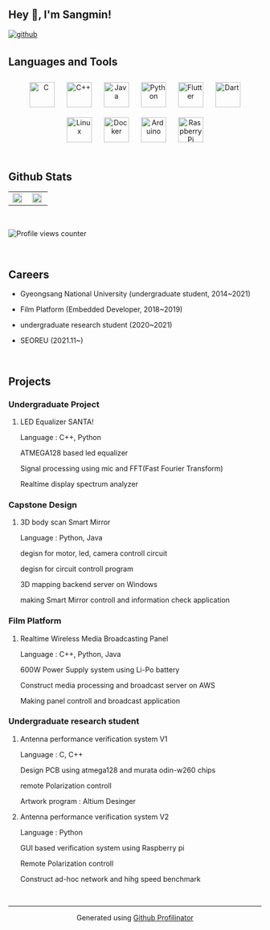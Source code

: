 ## Hey 👋, I'm Sangmin!  
  

<a href="https://github.com/happycucmber" target="_blank">
<img src=https://img.shields.io/badge/github-%2324292e.svg?&style=for-the-badge&logo=github&logoColor=white alt=github style="margin-bottom: 5px;" />
</a>  
  

<br/>  


## Languages and Tools  
<div align="center">  
<img style="margin: 10px" src="https://profilinator.rishav.dev/skills-assets/c-original.svg" alt="C" height="50" />  
<img style="margin: 10px" src="https://profilinator.rishav.dev/skills-assets/cplusplus-original.svg" alt="C++" height="50" />  
<img style="margin: 10px" src="https://profilinator.rishav.dev/skills-assets/java-original-wordmark.svg" alt="Java" height="50" />  
<img style="margin: 10px" src="https://profilinator.rishav.dev/skills-assets/python-original.svg" alt="Python" height="50" />  
<img style="margin: 10px" src="https://profilinator.rishav.dev/skills-assets/flutterio-icon.svg" alt="Flutter" height="50" />  
<img style="margin: 10px" src="https://profilinator.rishav.dev/skills-assets/dartlang-icon.svg" alt="Dart" height="50" />  
<img style="margin: 10px" src="https://profilinator.rishav.dev/skills-assets/linux-original.svg" alt="Linux" height="50" />  
<img style="margin: 10px" src="https://profilinator.rishav.dev/skills-assets/docker-original-wordmark.svg" alt="Docker" height="50" />  
<img style="margin: 10px" src="https://profilinator.rishav.dev/skills-assets/arduino.png" alt="Arduino" height="50" />  
<img style="margin: 10px" src="https://profilinator.rishav.dev/skills-assets/raspberrypi.png" alt="Raspberry Pi" height="50" />  
</div>  

<br/>  


## Github Stats  
<table><tr><td valign="top" width="50%">

<img src="https://github-readme-stats.vercel.app/api?username=happycucumber&layout=compact&show_icons=true&count_private=true&hide_border=true&theme=nightowl" align="left" style="width: 90%" />

</td><td valign="top" width="50%">

<img src="https://github-readme-stats.vercel.app/api/top-langs/?username=happycucumber&layout=compact&hide=javascript,html,makefile,rich text format,assembly&hide_border=true&theme=nightowl" align="left" style="width: 90%" />
</td></tr></table>  

<br/>  

![Profile views counter](https://komarev.com/ghpvc/?username=happycucumber&&style=flat-square)  


<br/>  

## Careers  
  

- Gyeongsang National University (undergraduate student, 2014~2021)  
  

- Film Platform (Embedded Developer, 2018~2019)  
  

- undergraduate research student (2020~2021)  
  

- SEOREU (2021.11~)  
  

  
  

<br/>  

## Projects  
  

### Undergraduate Project

1. LED Equalizer SANTA!

      Language : C++, Python

      ATMEGA128 based led equalizer

      Signal processing using mic and FFT(Fast Fourier Transform)

      Realtime display spectrum analyzer

     
  
  

### Capstone Design

1. 3D body scan Smart Mirror

      Language : Python, Java

      degisn for motor, led, camera controll circuit

      degisn for circuit controll program

      3D mapping backend server on Windows

     making Smart Mirror controll and information check application  
  

### Film Platform


        
  

1. Realtime Wireless Media Broadcasting Panel

      Language : C++, Python, Java

      600W Power Supply system using Li-Po battery

      Construct media processing and broadcast server on AWS 

      Making panel controll and broadcast application  
  

### Undergraduate research student

 1. Antenna performance verification system V1

      Language : C, C++

      Design PCB using atmega128 and murata odin-w260 chips

      remote Polarization controll 

      Artwork program : Altium Desinger 

 2. Antenna performance verification system V2

      Language : Python
  
      GUI based verification system using Raspberry pi

      Remote Polarization controll 

      Construct ad-hoc network and hihg speed benchmark

        

<br />

----
<div align="center">Generated using <a href="https://profilinator.rishav.dev/" target="_blank">Github Profilinator</a></div>
